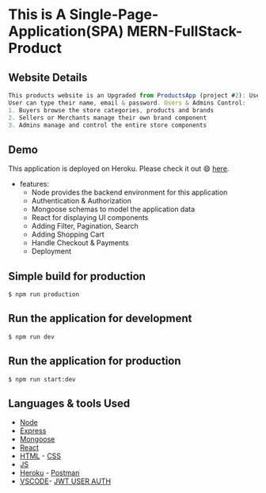 # This is A Single-Page-Application(SPA) MERN-FullStack-Product


## Website Details 

```js
This products website is an Upgraded from ProductsApp (project #2): User can login & Register with their email. 
User can type their name, email & password. Users & Admins Control:
1. Buyers browse the store categories, products and brands
2. Sellers or Merchants manage their own brand component
3. Admins manage and control the entire store components 
```
## Demo

This application is deployed on Heroku. Please check it out :smile: [here](link).

* features:
  * Node provides the backend environment for this application
  * Authentication & Authorization
  * Mongoose schemas to model the application data
  * React for displaying UI components
  * Adding Filter, Pagination, Search
  * Adding Shopping Cart
  * Handle Checkout & Payments
  * Deployment



## Simple build for production

```
$ npm run production
```

## Run the application for development

```
$ npm run dev
```

## Run the application for production

```
$ npm run start:dev
```


## Languages & tools Used

- [Node](https://nodejs.org/en/)
- [Express](https://expressjs.com/)
- [Mongoose](https://mongoosejs.com/)
- [React](https://reactjs.org/)
- [HTML](https://html.com/) - [CSS](https://www.w3schools.com/Css/) 
- [JS](https://www.w3schools.com/js/default.asp)
- [Heroku](https://id.heroku.com/login) - [Postman](https://www.postman.com/)
- [VSCODE](https://code.visualstudio.com/)-  [JWT USER AUTH](https://jwt.io/) 

